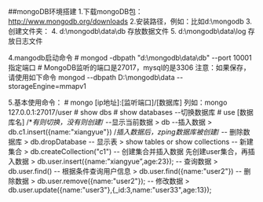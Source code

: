 ##mongoDB环境搭建
1.下载mongoDB包：http://www.mongodb.org/downloads
2.安装路径，例如：比如d:\\mongodb
3.创建文件夹：
4.	d:\mongodb\data\db		存放数据文件
5.	d:\mongodb\data\log		存放日志文件

4.mangodb启动命令
	# mongod -dbpath "d:\mongodb\data\db" --port 10001 指定端口
    # MongoDB监听的端口是27017，mysql的是3306
    注意：如果保存，请使用如下命令 mongod --dbpath D:\mongodb\data --storageEngine=mmapv1
  	
5.基本使用命令：
	# mongo [ip地址]:[监听端口]/[数据库]	列如：mongo 127.0.0.1:27017/user
    # show dbs
	# show databases
    --切换数据库
    # use [数据库名] /**有则切换，没有则创建*/
    --显示当前数据
    > db
    --插入数据
    > db.c1.insert({name:"xiangyue"}) /*插入数据后，zping数据库被创建*/
    -- 删除数据库
    > db.dropDatabase
    -- 显示表
    > show tables or show collections
    -- 新建集合
    >  db.createCollection("c1")
    -- 创建集合并插入数据 先创建user集合，再插入数据
    > db.user.insert({name:”xiangyue”,age:23});
    -- 查询数据
    > db.user.find()
    -- 根据条件查询用户信息
    > db.user.find({name:"user2"})
    -- 删除数据
    >  db.user.remove({name:"user2"});
    -- 修改数据
    > db.user.update({name:"user3"},{_id:3,name:"user33",age:13});